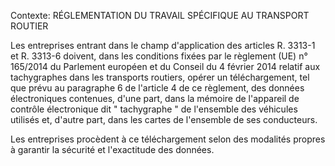 Contexte: RÉGLEMENTATION DU TRAVAIL SPÉCIFIQUE AU TRANSPORT ROUTIER

Les entreprises entrant dans le champ d'application des articles R. 3313-1 et R. 3313-6 doivent, dans les conditions fixées par le règlement (UE) n° 165/2014 du Parlement européen et du Conseil du 4 février 2014 relatif aux tachygraphes dans les transports routiers, opérer un téléchargement, tel que prévu au paragraphe 6 de l'article 4 de ce règlement, des données électroniques contenues, d'une part, dans la mémoire de l'appareil de contrôle électronique dit " tachygraphe " de l'ensemble des véhicules utilisés et, d'autre part, dans les cartes de l'ensemble de ses conducteurs.

Les entreprises procèdent à ce téléchargement selon des modalités propres à garantir la sécurité et l'exactitude des données.